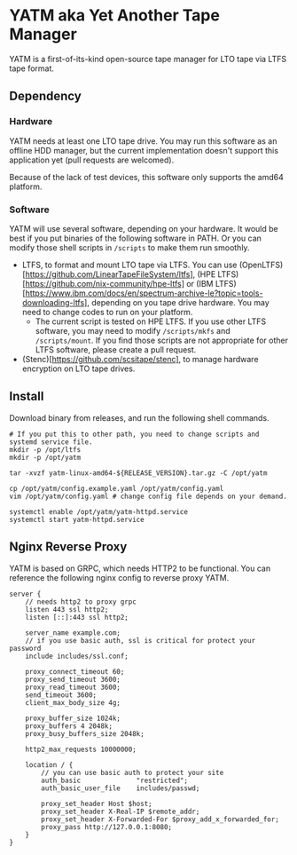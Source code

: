 # YATM aka Yet Another Tape Manager

YATM is a first-of-its-kind open-source tape manager for LTO tape via LTFS tape format.

## Dependency

### Hardware

YATM needs at least one LTO tape drive. You may run this software as an offline HDD manager, but the current implementation doesn't support this application yet (pull requests are welcomed).

Because of the lack of test devices, this software only supports the amd64 platform.

### Software

YATM will use several software, depending on your hardware. It would be best if you put binaries of the following software in PATH. Or you can modify those shell scripts in `/scripts` to make them run smoothly.

- LTFS, to format and mount LTO tape via LTFS. You can use (OpenLTFS)[https://github.com/LinearTapeFileSystem/ltfs], (HPE LTFS)[https://github.com/nix-community/hpe-ltfs] or (IBM LTFS)[https://www.ibm.com/docs/en/spectrum-archive-le?topic=tools-downloading-ltfs], depending on you tape drive hardware. You may need to change codes to run on your platform.
  - The current script is tested on HPE LTFS. If you use other LTFS software, you may need to modify `/scripts/mkfs` and `/scripts/mount`. If you find those scripts are not appropriate for other LTFS software, please create a pull request.
- (Stenc)[https://github.com/scsitape/stenc], to manage hardware encryption on LTO tape drives.

## Install

Download binary from releases, and run the following shell commands.

```shell
# If you put this to other path, you need to change scripts and systemd service file.
mkdir -p /opt/ltfs
mkdir -p /opt/yatm

tar -xvzf yatm-linux-amd64-${RELEASE_VERSION}.tar.gz -C /opt/yatm

cp /opt/yatm/config.example.yaml /opt/yatm/config.yaml
vim /opt/yatm/config.yaml # change config file depends on your demand.

systemctl enable /opt/yatm/yatm-httpd.service
systemctl start yatm-httpd.service
```

## Nginx Reverse Proxy

YATM is based on GRPC, which needs HTTP2 to be functional. You can reference the following nginx config to reverse proxy YATM.

```nginx config
server {
    // needs http2 to proxy grpc
    listen 443 ssl http2;
    listen [::]:443 ssl http2;

    server_name example.com;
    // if you use basic auth, ssl is critical for protect your password
    include includes/ssl.conf;

    proxy_connect_timeout 60;
    proxy_send_timeout 3600;
    proxy_read_timeout 3600;
    send_timeout 3600;
    client_max_body_size 4g;

    proxy_buffer_size 1024k;
    proxy_buffers 4 2048k;
    proxy_busy_buffers_size 2048k;

    http2_max_requests 10000000;

    location / {
        // you can use basic auth to protect your site
        auth_basic              "restricted";
        auth_basic_user_file    includes/passwd;

        proxy_set_header Host $host;
        proxy_set_header X-Real-IP $remote_addr;
        proxy_set_header X-Forwarded-For $proxy_add_x_forwarded_for;
        proxy_pass http://127.0.0.1:8080;
    }
}
```
